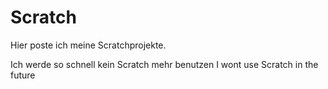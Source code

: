 # Scratch
Hier poste ich meine Scratchprojekte.

Ich werde so schnell kein Scratch mehr benutzen
I wont use Scratch in the future

